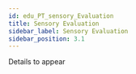 ```yaml
---
id: edu_PT_sensory_Evaluation
title: Sensory Evaluation
sidebar_label: Sensory Evaluation
sidebar_position: 3.1
---
```


Details to appear

<!--
- need to derive the audio quality metrics to use in the test
- talk about the task of defining quality metrics
- how this has been addressed
-->